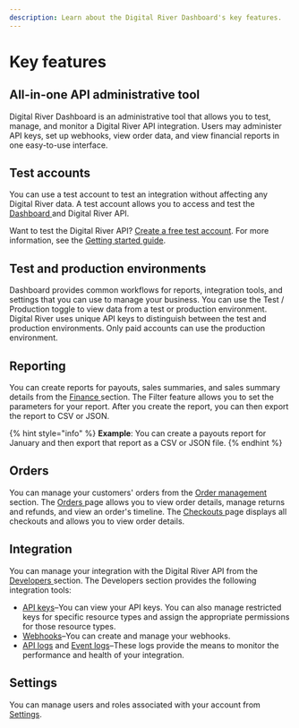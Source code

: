 ```yaml
---
description: Learn about the Digital River Dashboard's key features.
---
```


# Key features

## All-in-one API administrative tool

Digital River Dashboard is an administrative tool that allows you to test, manage, and monitor a Digital River API integration. Users may administer API keys, set up webhooks, view order data, and view financial reports in one easy-to-use interface.

## Test accounts

You can use a test account to test an integration without affecting any Digital River data. A test account allows you to access and test the [Dashboard ](https://dashboard.digitalriver.com/login)and Digital River API.

Want to test the Digital River API? [Create a free test account](https://dashboard.digitalriver.com/signup). For more information, see the [Getting started guide](../../quick-start-guide.md).

## Test and production environments

Dashboard provides common workflows for reports, integration tools, and settings that you can use to manage your business. You can use the Test / Production toggle to view data from a test or production environment. Digital River uses unique API keys to distinguish between the test and production environments. Only paid accounts can use the production environment.

## Reporting

You can create reports for payouts, sales summaries, and sales summary details from the [Finance ](finance/)section. The Filter feature allows you to set the parameters for your report. After you create the report, you can then export the report to CSV or JSON.

{% hint style="info" %}
**Example**: You can create a payouts report for January and then export that report as a CSV or JSON file.
{% endhint %}

## Orders

You can manage your customers' orders from the [Order management](order-management/) section. The [Orders ](order-management/orders/)page allows you to view order details, manage returns and refunds, and view an order's timeline. The [Checkouts ](order-management/checkouts/)page displays all checkouts and allows you to view order details.

## Integration

You can manage your integration with the Digital River API from the [Developers ](developers/)section. The Developers section provides the following integration tools:

* [API keys](developers/api-keys/)–You can view your API keys. You can also manage restricted keys for specific resource types and assign the appropriate permissions for those resource types.
* [Webhooks](developers/webhooks/)–You can create and manage your webhooks.
* [API logs](developers/api-logs/) and [Event logs](developers/event-logs/)–These logs provide the means to monitor the performance and health of your integration.

## Settings

You can manage users and roles associated with your account from [Settings](settings/).
